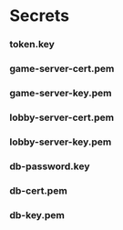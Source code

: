 # Secrets

### token.key

### game-server-cert.pem

### game-server-key.pem

### lobby-server-cert.pem

### lobby-server-key.pem

### db-password.key

### db-cert.pem

### db-key.pem
